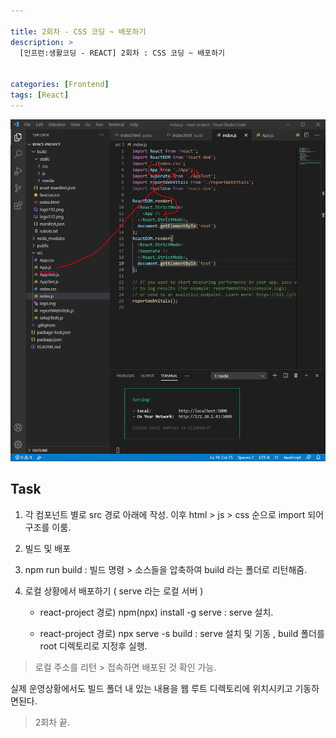 ```yaml
---

title: 2회차 - CSS 코딩 ~ 배포하기
description: >
  [인프런:생활코딩 - REACT] 2회차 : CSS 코딩 ~ 배포하기


categories: [Frontend]
tags: [React]
---
```




![react2-1](/assets/img/React/react2-1.png)

## Task

1. 각 컴포넌트 별로 src 경로 아래에 작성. 이후 html > js > css 순으로 import 되어 구조를 이룸.

2. 빌드 및 배포

3. npm run build : 빌드 명령 > 소스들을 압축하여 build 라는 폴더로 리턴해줌.

4. 로컬 상황에서 배포하기 ( serve 라는 로컬 서버 )

   - react-project 경로) npm(npx) install -g serve : serve 설치.

   - react-project 경로) npx serve -s build : serve 설치 및 기동 , build 폴더를 root 디렉토리로 지정후 실행.

> 로컬 주소를 리턴 > 접속하면 배포된 것 확인 가능.

실제 운영상황에서도 빌드 폴더 내 있는 내용을 웹 루트 디렉토리에 위치시키고 기동하면된다.

> 2회차 끝.
